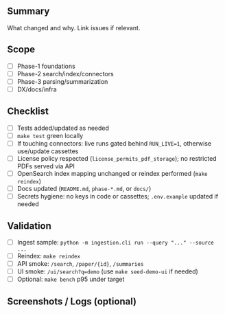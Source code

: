 ## Summary

What changed and why. Link issues if relevant.

## Scope

- [ ] Phase-1 foundations
- [ ] Phase-2 search/index/connectors
- [ ] Phase-3 parsing/summarization
- [ ] DX/docs/infra

## Checklist

- [ ] Tests added/updated as needed
- [ ] `make test` green locally
- [ ] If touching connectors: live runs gated behind `RUN_LIVE=1`, otherwise use/update cassettes
- [ ] License policy respected (`license_permits_pdf_storage`); no restricted PDFs served via API
- [ ] OpenSearch index mapping unchanged or reindex performed (`make reindex`)
- [ ] Docs updated (`README.md`, `phase-*.md`, or `docs/`)
- [ ] Secrets hygiene: no keys in code or cassettes; `.env.example` updated if needed

## Validation

- [ ] Ingest sample: `python -m ingestion.cli run --query "..." --source ...`
- [ ] Reindex: `make reindex`
- [ ] API smoke: `/search`, `/paper/{id}`, `/summaries`
- [ ] UI smoke: `/ui/search?q=demo` (use `make seed-demo-ui` if needed)
- [ ] Optional: `make bench` p95 under target

## Screenshots / Logs (optional)
